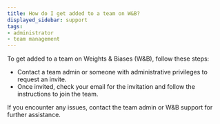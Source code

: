 ```yaml
---
title: How do I get added to a team on W&B?
displayed_sidebar: support
tags:
- administrator
- team management
---
```

To get added to a team on Weights & Biases (W&B), follow these steps:

- Contact a team admin or someone with administrative privileges to request an invite.
- Once invited, check your email for the invitation and follow the instructions to join the team.

If you encounter any issues, contact the team admin or W&B support for further assistance.
    
